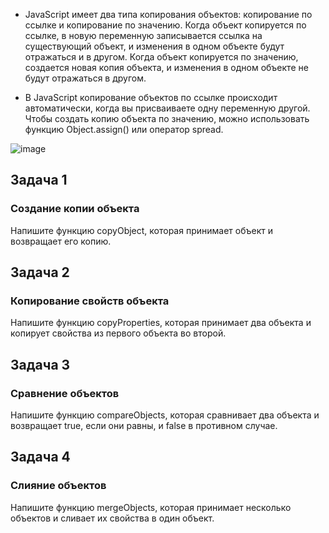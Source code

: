 -  JavaScript имеет два типа копирования объектов: копирование по ссылке и копирование по значению. Когда объект копируется по ссылке, в новую переменную записывается ссылка на существующий объект, и изменения в одном объекте будут отражаться и в другом. Когда объект копируется по значению, создается новая копия объекта, и изменения в одном объекте не будут отражаться в другом.  

-  В JavaScript копирование объектов по ссылке происходит автоматически, когда вы присваиваете одну переменную другой. Чтобы создать копию объекта по значению, можно использовать функцию Object.assign() или оператор spread.  

![image](https://user-images.githubusercontent.com/113675674/212060581-cdee6335-1705-42ac-be74-0015f054f7d2.png)  


## Задача 1  
###   Создание копии объекта  
Напишите функцию copyObject, которая принимает объект и возвращает его копию.   

## Задача 2    
###   Копирование свойств объекта   
Напишите функцию copyProperties, которая принимает два объекта и копирует свойства из первого объекта во второй.  

## Задача 3      
###   Сравнение объектов  
Напишите функцию compareObjects, которая сравнивает два объекта и возвращает true, если они равны, и false в противном случае.  

## Задача 4        
###   Слияние объектов   
 Напишите функцию mergeObjects, которая принимает несколько объектов и сливает их свойства в один объект. 

